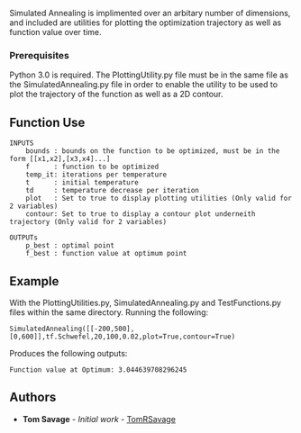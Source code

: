 Simulated Annealing is implimented over an arbitary number of dimensions, and included are utilities for plotting the optimization trajectory as well as function value over time.

### Prerequisites

Python 3.0 is required. The PlottingUtility.py file must be in the same file as the SimulatedAnnealing.py file in order to enable the utility to be used to plot the trajectory of the function as well as a 2D contour.

## Function Use
```
INPUTS
    bounds : bounds on the function to be optimized, must be in the form [[x1,x2],[x3,x4]...]
    f      : function to be optimized
    temp_it: iterations per temperature
    t      : initial temperature
    td     : temperature decrease per iteration
    plot   : Set to true to display plotting utilities (Only valid for 2 variables)
    contour: Set to true to display a contour plot underneith trajectory (Only valid for 2 variables)
    
OUTPUTs
    p_best : optimal point
    f_best : function value at optimum point
 ```
## Example

With the PlottingUtilities.py, SimulatedAnnealing.py and TestFunctions.py files within the same directory.
Running the following:
```
SimulatedAnnealing([[-200,500],[0,600]],tf.Schwefel,20,100,0.02,plot=True,contour=True)
```
Produces the following outputs:
```Optimum at: [423.4364436349647, 425.21396324812764]
Function value at Optimum: 3.044639708296245
```
## Authors

* **Tom Savage** - *Initial work* - [TomRSavage](https://github.com/TomRSavage)
